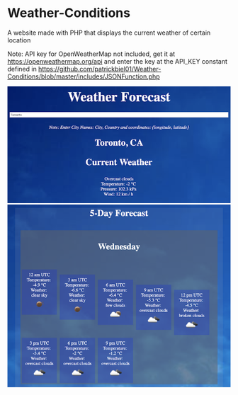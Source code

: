 # Weather-Conditions
A website made with PHP that displays the current weather of certain location

Note: API key for OpenWeatherMap not included, get it at https://openweathermap.org/api and enter the key at the API_KEY constant defined in https://github.com/patrickbiel01/Weather-Conditions/blob/master/includes/JSONFunction.php

![Location Query](https://github.com/patrickbiel01/Weather-Conditions/blob/master/weather-query.png)
![Forecast](https://github.com/patrickbiel01/Weather-Conditions/blob/master/weather-forecast.png)
